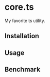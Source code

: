 # core.ts

My favorite ts utility.

<!-- TODO: CIのバッジを入れる -->

## Installation
<!-- TODO: 記載 -->

<!-- ```sh
npx jsr add @YuukiHayashi0510/core
``` -->

<!-- Published to [JSR](https://jsr.io/@YuukiHayashi0510/core) -->

## Usage

<!-- TODO: 記載 -->

## Benchmark

<!-- TODO: 記載 -->